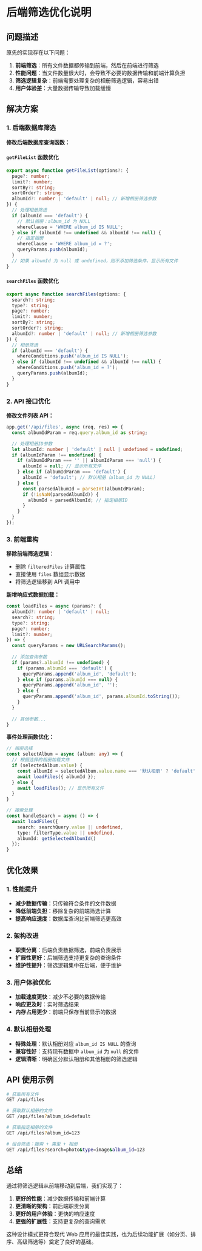 # 后端筛选优化说明

## 问题描述

原先的实现存在以下问题：
1. **前端筛选**：所有文件数据都传输到前端，然后在前端进行筛选
2. **性能问题**：当文件数量很大时，会导致不必要的数据传输和前端计算负担
3. **筛选逻辑复杂**：前端需要处理复杂的相册筛选逻辑，容易出错
4. **用户体验差**：大量数据传输导致加载缓慢

## 解决方案

### 1. 后端数据库筛选

**修改后端数据库查询函数：**

#### `getFileList` 函数优化
```typescript
export async function getFileList(options?: {
  page?: number;
  limit?: number;
  sortBy?: string;
  sortOrder?: string;
  albumId?: number | 'default' | null; // 新增相册筛选参数
}) {
  // 处理相册筛选
  if (albumId === 'default') {
    // 默认相册：album_id 为 NULL
    whereClause = 'WHERE album_id IS NULL';
  } else if (albumId !== undefined && albumId !== null) {
    // 指定相册
    whereClause = 'WHERE album_id = ?';
    queryParams.push(albumId);
  }
  // 如果 albumId 为 null 或 undefined，则不添加筛选条件，显示所有文件
}
```

#### `searchFiles` 函数优化
```typescript
export async function searchFiles(options: {
  search?: string;
  type?: string;
  page?: number;
  limit?: number;
  sortBy?: string;
  sortOrder?: string;
  albumId?: number | 'default' | null; // 新增相册筛选参数
}) {
  // 相册筛选
  if (albumId === 'default') {
    whereConditions.push('album_id IS NULL');
  } else if (albumId !== undefined && albumId !== null) {
    whereConditions.push('album_id = ?');
    queryParams.push(albumId);
  }
}
```

### 2. API 接口优化

**修改文件列表 API：**

```typescript
app.get('/api/files', async (req, res) => {
  const albumIdParam = req.query.album_id as string;

  // 处理相册ID参数
  let albumId: number | 'default' | null | undefined = undefined;
  if (albumIdParam !== undefined) {
    if (albumIdParam === '' || albumIdParam === 'null') {
      albumId = null; // 显示所有文件
    } else if (albumIdParam === 'default') {
      albumId = 'default'; // 默认相册（album_id 为 NULL）
    } else {
      const parsedAlbumId = parseInt(albumIdParam);
      if (!isNaN(parsedAlbumId)) {
        albumId = parsedAlbumId; // 指定相册ID
      }
    }
  }
});
```

### 3. 前端重构

**移除前端筛选逻辑：**
- 删除 `filteredFiles` 计算属性
- 直接使用 `files` 数组显示数据
- 将筛选逻辑移到 API 调用中

**新增响应式数据加载：**
```typescript
const loadFiles = async (params?: {
  albumId?: number | 'default' | null;
  search?: string;
  type?: string;
  page?: number;
  limit?: number;
}) => {
  const queryParams = new URLSearchParams();
  
  // 添加查询参数
  if (params?.albumId !== undefined) {
    if (params.albumId === 'default') {
      queryParams.append('album_id', 'default');
    } else if (params.albumId === null) {
      queryParams.append('album_id', '');
    } else {
      queryParams.append('album_id', params.albumId.toString());
    }
  }
  
  // 其他参数...
}
```

**事件处理函数优化：**
```typescript
// 相册选择
const selectAlbum = async (album: any) => {
  // 根据选择的相册加载文件
  if (selectedAlbum.value) {
    const albumId = selectedAlbum.value.name === '默认相册' ? 'default' : selectedAlbum.value.id;
    await loadFiles({ albumId });
  } else {
    await loadFiles(); // 显示所有文件
  }
}

// 搜索处理
const handleSearch = async () => {
  await loadFiles({
    search: searchQuery.value || undefined,
    type: filterType.value || undefined,
    albumId: getSelectedAlbumId()
  });
}
```

## 优化效果

### 1. 性能提升
- **减少数据传输**：只传输符合条件的文件数据
- **降低前端负担**：移除复杂的前端筛选计算
- **提高响应速度**：数据库查询比前端筛选更高效

### 2. 架构改进
- **职责分离**：后端负责数据筛选，前端负责展示
- **扩展性更好**：后端筛选支持更复杂的查询条件
- **维护性提升**：筛选逻辑集中在后端，便于维护

### 3. 用户体验优化
- **加载速度更快**：减少不必要的数据传输
- **响应更及时**：实时筛选结果
- **内存占用更少**：前端只保存当前显示的数据

### 4. 默认相册处理
- **特殊处理**：默认相册对应 `album_id IS NULL` 的查询
- **兼容性好**：支持现有数据中 `album_id` 为 `null` 的文件
- **逻辑清晰**：明确区分默认相册和其他相册的筛选逻辑

## API 使用示例

```bash
# 获取所有文件
GET /api/files

# 获取默认相册的文件
GET /api/files?album_id=default

# 获取指定相册的文件
GET /api/files?album_id=123

# 组合筛选：搜索 + 类型 + 相册
GET /api/files?search=photo&type=image&album_id=123
```

## 总结

通过将筛选逻辑从前端移动到后端，我们实现了：
1. **更好的性能**：减少数据传输和前端计算
2. **更清晰的架构**：前后端职责分离
3. **更好的用户体验**：更快的响应速度
4. **更强的扩展性**：支持更复杂的查询需求

这种设计模式更符合现代 Web 应用的最佳实践，也为后续功能扩展（如分页、排序、高级筛选等）奠定了良好的基础。 